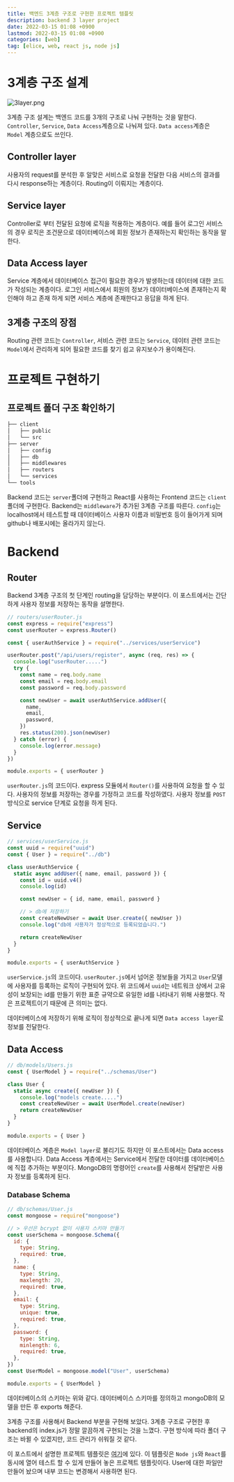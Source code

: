 ```yaml
---
title: 백엔드 3계층 구조로 구현한 프로젝트 템플릿
description: backend 3 layer project
date: 2022-03-15 01:08 +0900
lastmod: 2022-03-15 01:08 +0900
categories: [web]
tag: [elice, web, react js, node js]
---
```


# 3계층 구조 설계

![3layer.png](./3layer.png)

3계층 구조 설계는 백엔드 코드를 3개의 구조로 나눠 구현하는 것을 말한다. `Controller`, `Service`, `Data Access`계층으로 나눠져 있다. `Data access`계층은 `Model` 계층으로도 쓰인다.

## Controller layer

사용자의 request를 분석한 후 알맞은 서비스로 요청을 전달한 다음 서비스의 결과를 다시 response하는 계층이다. Routing이 이뤄지는 계층이다.

## Service layer

Controller로 부터 전달된 요청에 로직을 적용하는 계층이다. 예를 들어 로그인 서비스의 경우 로직은 조건문으로 데이터베이스에 회원 정보가 존재하는지 확인하는 동작을 말한다.

## Data Access layer

Service 계층에서 데이터베이스 접근이 필요한 경우가 발생하는데 데이터에 대한 코드가 작성되는 계층이다. 로그인 서비스에서 회원의 정보가 데이터베이스에 존재하는지 확인해야 하고 존재 하게 되면 서비스 계층에 존재한다고 응답을 하게 된다.

## 3계층 구조의 장점

Routing 관련 코드는 `Controller`, 서비스 관련 코드는 `Service`, 데이터 관련 코드는 `Model`에서 관리하게 되어 필요한 코드를 찾기 쉽고 유지보수가 용이해진다.

# 프로젝트 구현하기

## 프로젝트 폴더 구조 확인하기

```bash
├── client
│   ├── public
│   └── src
├── server
│   ├── config
│   ├── db
│   ├── middlewares
│   ├── routers
│   └── services
└── tools
```

Backend 코드는 `server`폴더에 구현하고 React를 사용하는 Frontend 코드는 `client`폴더에 구현한다. Backend는 `middleware`가 추가된 3계층 구조를 따른다. `config`는 localhost에서 테스트할 때 데이터베이스 사용자 이름과 비밀번호 등이 들어가게 되며 github나 배포시에는 올라가지 않는다.

# Backend

## Router

Backend 3계층 구조의 첫 단계인 routing을 담당하는 부분이다. 이 포스트에서는 간단하게 사용자 정보를 저장하는 동작을 설명한다.

```jsx
// routers/userRouter.js
const express = require("express")
const userRouter = express.Router()

const { userAuthService } = require("../services/userService")

userRouter.post("/api/users/register", async (req, res) => {
  console.log("userRouter.....")
  try {
    const name = req.body.name
    const email = req.body.email
    const password = req.body.password

    const newUser = await userAuthService.addUser({
      name,
      email,
      password,
    })
    res.status(200).json(newUser)
  } catch (error) {
    console.log(error.message)
  }
})

module.exports = { userRouter }
```

`userRouter.js`의 코드이다. express 모듈에서 `Router()`를 사용하여 요청을 할 수 있다. 사용자의 정보를 저장하는 경우를 가정하고 코드를 작성하였다. 사용자 정보를 `POST`방식으로 service 단계로 요청을 하게 된다.

## Service

```jsx
// services/userService.js
const uuid = require("uuid")
const { User } = require("../db")

class userAuthService {
  static async addUser({ name, email, password }) {
    const id = uuid.v4()
    console.log(id)

    const newUser = { id, name, email, password }

    // > db에 저장하기
    const createNewUser = await User.create({ newUser })
    console.log("db에 사용자가 정상적으로 등록되었습니다.")

    return createNewUser
  }
}

module.exports = { userAuthService }
```

`userService.js`의 코드이다. `userRouter.js`에서 넘어온 정보들을 가지고 `User`모델에 사용자를 등록하는 로직이 구현되어 있다. 위 코드에서 `uuid`는 네트워크 상에서 고유성이 보장되는 id를 만들기 위한 표준 규약으로 유일한 id를 나타내기 위해 사용했다. 작은 프로젝트이기 때문에 큰 의미는 없다.

데이터베이스에 저장하기 위해 로직이 정상적으로 끝나게 되면 `Data access layer`로 정보를 전달한다.

## Data Access

```jsx
// db/models/Users.js
const { UserModel } = require("../schemas/User")

class User {
  static async create({ newUser }) {
    console.log("models create.....")
    const createNewUser = await UserModel.create(newUser)
    return createNewUser
  }
}

module.exports = { User }
```

데이터베이스 계층은 `Model layer`로 불리기도 하지만 이 포스트에서는 Data access를 사용합니다. Data Access 계층에서는 Service에서 전달한 데이터를 데이터베이스에 직접 추가하는 부분이다. MongoDB의 명령어인 `create`를 사용해서 전달받은 사용자 정보를 등록하게 된다.

### Database Schema

```jsx
// db/schemas/User.js
const mongoose = require("mongoose")

// > 우선은 bcrypt 없이 사용자 스키마 만들기
const userSchema = mongoose.Schema({
  id: {
    type: String,
    required: true,
  },
  name: {
    type: String,
    maxlength: 20,
    required: true,
  },
  email: {
    type: String,
    unique: true,
    required: true,
  },
  password: {
    type: String,
    minlength: 6,
    required: true,
  },
})
const UserModel = mongoose.model("User", userSchema)

module.exports = { UserModel }
```

데이터베이스의 스키마는 위와 같다. 데이터베이스 스키마를 정의하고 mongoDB의 모델을 만든 후 exports 해준다.

3계층 구조를 사용해서 Backend 부분을 구현해 보았다. 3계층 구조로 구현한 후 backend의 index.js가 정말 깔끔하게 구현되는 것을 느꼈다. 구현 방식에 따라 폴더 구조는 바뀔 수 있겠지만, 코드 관리가 쉬워질 것 같다.

이 포스트에서 설명한 프로젝트 템플릿은 [여기](https://github.com/nowgnas/project-template)에 있다. 이 템플릿은 `Node js`와 `React`를 동시에 열어 테스트 할 수 있게 만들어 놓은 프로젝트 템플릿이다. User에 대한 파일만 만들어 놨으며 내부 코드는 변경해서 사용하면 된다.
